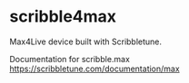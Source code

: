 # scribble4max
Max4Live device built with Scribbletune. 

Documentation for scribble.max https://scribbletune.com/documentation/max
